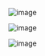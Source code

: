 ![image](https://github.com/user-attachments/assets/ef116f0e-5866-42fb-8eb4-d69e591ec412)

![image](https://github.com/user-attachments/assets/1be22708-ab27-4622-8a90-2b6a3999b1df)

![image](https://github.com/user-attachments/assets/43046125-e44b-44b0-8671-4cb5daab3890)
